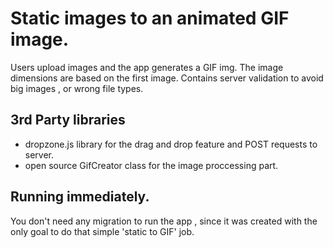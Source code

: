# Static images to an animated GIF image.

Users upload images and the app generates a GIF img. The image dimensions are based on the first image. 
Contains server validation to avoid big images , or wrong file types.

## 3rd Party libraries</br>

* dropzone.js library for the drag and drop feature and POST requests to server.
* open source GifCreator class for the image proccessing part.


## Running immediately.
You don't need any migration to run the app , since it was created with the only goal to do that simple 'static to GIF' job.
